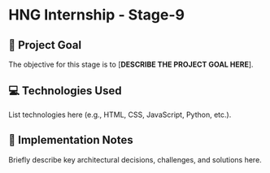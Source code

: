 # HNG Internship - Stage-9

## 🎯 Project Goal
The objective for this stage is to [**DESCRIBE THE PROJECT GOAL HERE**].

## 💻 Technologies Used
List technologies here (e.g., HTML, CSS, JavaScript, Python, etc.).

## 📝 Implementation Notes
Briefly describe key architectural decisions, challenges, and solutions here.
